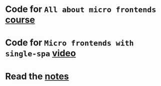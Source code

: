 # Code for `All about micro frontends` [course](./aamf)

# Code for `Micro frontends with single-spa` [video](./ssmf)

# Read the [notes](./napkin.md)
